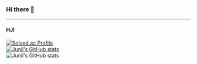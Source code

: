 ### Hi there 👋
-----------------------------------------------------------------------------------------------------------------------------------
#### HJI
[![Solved.ac Profile](http://mazassumnida.wtf/api/v2/generate_badge?boj=hji1014)](https://solved.ac/hji1014/)  
[![Junil's GitHub stats](https://github-readme-stats.vercel.app/api?username=hji1014)](https://github.com/hji1014/github-readme-stats)  
![Junil's GitHub stats](https://github-readme-stats.vercel.app/api?username=hji1014&theme=great-gatsby&show_icons=true)  
<!--
**hji1014/hji1014** is a ✨ _special_ ✨ repository because its `README.md` (this file) appears on your GitHub profile.

Here are some ideas to get you started:

- 🔭 I’m currently working on ...
- 🌱 I’m currently learning ...
- 👯 I’m looking to collaborate on ...
- 🤔 I’m looking for help with ...
- 💬 Ask me about ...
- 📫 How to reach me: ...
- 😄 Pronouns: ...
- ⚡ Fun fact: ...
-->
